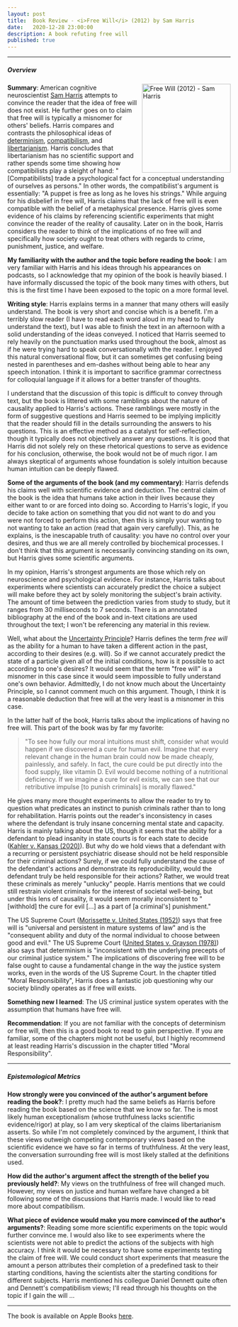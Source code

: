 ```yaml
---
layout: post
title:  Book Review - <i>Free Will</i> (2012) by Sam Harris
date:   2020-12-28 23:00:00
description: A book refuting free will
published: true
---
```


---

##### Overview

<img
  alt="Free Will (2012) - Sam Harris"
  height="200px"
  src="https://images-na.ssl-images-amazon.com/images/I/71M+MkYZA9L.jpg"
  style="float: right; margin-left: 10px;"
  title="Free Will (2012) - Sam Harris">

**Summary**: American cognitive neuroscientist
[Sam Harris](https://en.wikipedia.org/wiki/Sam_Harris)
attempts to convince the reader that the idea of free will does not exist.
He further goes on to claim that free will is typically a misnomer for others'
beliefs.
Harris compares and contrasts the philosophical ideas of
[determinism](https://en.wikipedia.org/wiki/Determinism),
[compatibilism](https://en.wikipedia.org/wiki/Compatibilism),
and [libertarianism](https://en.wikipedia.org/wiki/Libertarianism_(metaphysics)).
Harris concludes that libertarianism has no scientific support and rather spends
some time showing how compatibilists play a sleight of hand:
"[Compatibilists] trade a psychological fact for a conceptual understanding of
ourselves as persons."
In other words, the compatibilist's argument is essentially:
"A puppet is free as long as he loves his strings."
While arguing for his disbelief in free will, Harris claims that the lack of
free will is even compatible with the belief of a
metaphysical presence.
Harris gives some evidence of his claims by referencing scientific experiments
that might convince the reader of the reality of causality.
Later on in the book, Harris considers the reader to think of the implications
of no free will and specifically how society ought to treat others with regards
to crime, punishment, justice, and welfare. 

**My familiarity with the author and the topic before reading the book**: I am
very familiar with Harris and his ideas through his appearances on podcasts, so
I acknowledge that my opinion of the book is heavily biased.
I have informally discussed the topic of the book many times with others, but
this is the first time I have been exposed to the topic on a more formal level. 

**Writing style**: Harris explains terms in a manner that many others will
easily understand.
The book is very short and concise which is a benefit.
I'm a terribly slow reader (I have to read each word aloud in my head to fully
understand the text), but I was able to finish the text in an afternoon
with a solid understanding of the ideas conveyed.
I noticed that Harris seemed to rely heavily on the punctuation marks used
throughout the book, almost as if he were trying hard to speak conversationally
with the reader.
I enjoyed this natural conversational flow, but it can sometimes get confusing
being nested in parentheses and em-dashes without being able to hear any speech
intonation.
I think it is important to sacrifice grammar correctness for colloquial language
if it allows for a better transfer of thoughts. 

I understand that the discussion of this topic is difficult to convey through
text, but the book is littered with some ramblings about the nature of causality
applied to Harris's actions.
These ramblings were mostly in the form of suggestive questions and Harris
seemed to be implying implicitly that the reader should fill in the details
surrounding the answers to his questions.
This is an effective method as a catalyst for self-reflection, though it
typically does not objectively answer any questions.
It is good that Harris did not solely rely on these rhetorical questions to
serve as evidence for his conclusion, otherwise, the book would not be of much
rigor.
I am always skeptical of arguments whose foundation is solely intuition because
human intuition can be deeply flawed.

**Some of the arguments of the book (and my commentary)**: Harris defends his
claims well with scientific evidence and deduction.
The central claim of the book is the idea that humans take action in their lives
because they either want to or are forced into doing so.
According to Harris's logic, if you decide to take action on something that you
did not want to do and you were not forced to perform this action, then this is
simply your wanting to not wanting to take an action
(read that again very carefully).
This, as he explains, is the inescapable truth of causality:
you have no control over your desires, and thus we are all merely controlled by
biochemical processes.
I don't think that this argument is necessarily convincing standing on its own,
but Harris gives some scientific arguments. 

In my opinion, Harris's strongest arguments are those which rely on neuroscience
and psychological evidence.
For instance, Harris talks about experiments where scientists can accurately
predict the choice a subject will make before they act by solely monitoring the
subject's brain activity.
The amount of time between the prediction varies from study to study, but it
ranges from 30 milliseconds to 7 seconds.
There is an annotated bibliography at the end of the book and in-text citations
are used throughout the text;
I won't be referencing any material in this review. 

Well, what about the
[Uncertainty Principle](https://en.wikipedia.org/wiki/Uncertainty_principle)?
Harris defines the term _free will_ as the ability for a human to have taken a
different action in the past, according to their desires (e.g. will).
So if we cannot accurately predict the state of a particle given all of the
initial conditions, how is it possible to act according to one's desires?
It would seem that the term "free will" is a misnomer in this case since it
would seem impossible to fully understand one's own behavior.
Admittedly, I do not know much about the Uncertainty Principle, so I cannot
comment much on this argument.
Though, I think it is a reasonable deduction that free will at the very least is
a misnomer in this case. 

In the latter half of the book, Harris talks about the implications of having no
free will.
This part of the book was by far my favorite: 

> "To see how fully our moral intuitions must shift, consider what would happen
> if we discovered a cure for human evil.
> Imagine that every relevant change in the human brain could now be made
> cheaply, painlessly, and safely.
> In fact, the cure could be put directly into the food supply, like vitamin D.
> Evil would become nothing of a nutritional deficiency.
> If we imagine a cure for evil exists, we can see that our retributive impulse
> [to punish criminals] is morally flawed."


He gives many more thought experiments to allow the reader to try to question
what predicates an instinct to punish criminals rather than to long for
rehabilitation.
Harris points out the reader's inconsistency in cases where the defendant is
truly insane concerning mental state and capacity.
Harris is mainly talking about the US, though it seems that the ability for a
defendant to plead insanity in state courts is for each state to decide
([Kahler v. Kansas (2020)](https://scholar.google.com/scholar_case?case=14781352605474707446)).
But why do we hold views that a defendant with a recurring or persistent
psychiatric disease should not be held responsible for their criminal actions?
Surely, if we could fully understand the cause of the defendant's actions and
demonstrate its reproducibility, would the defendant truly be held responsible
for their actions?
Rather, we would treat these criminals as merely "unlucky" people.
Harris mentions that we could still restrain violent criminals for the interest
of societal well-being, but under this lens of causality, it would seem
morally inconsistent to
"[withhold] the cure for evil [...] as a part of [a criminal's] punishment." 

The US Supreme Court
([Morissette v. United States (1952)](https://scholar.google.com/scholar_case?case=787130527265701764))
says that free will is "universal and persistent in mature
systems of law" and is the "consequent ability and duty of the normal individual
to choose between good and evil."
The US Supreme Court
([United States v. Grayson (1978)](https://scholar.google.com/scholar_case?case=238211167095773011))
also says that determinism is
"inconsistent with the underlying precepts of our criminal justice system."
The implications of discovering free will to be false ought to cause a
fundamental change in the way the justice system works, even in the words of the
US Supreme Court.
In the chapter titled "Moral Responsibility", Harris does a fantastic job
questioning why our society blindly operates as if free will exists.

**Something new I learned**: The US criminal justice system operates with the
assumption that humans have free will. 

**Recommendation**: If you are not familiar with the concepts of determinism
or free will, then this is a good book to read to gain perspective.
If you are familiar, some of the chapters might not be useful,
but I highly recommend at least reading Harris's discussion in the chapter
titled "Moral Responsibility". 

---

##### Epistemological Metrics 

**How strongly were you convinced of the author's argument before reading the
book?**:
I pretty much had the same beliefs as Harris before reading the book based on
the science that we know so far.
The is most likely human exceptionalism
(whose truthfulness lacks scientific evidence/rigor) at play, so I am very
skeptical of the claims libertarianism asserts.
So while I'm not completely convinced by the argument, I think that these views
outweigh competing contemporary views based on the
scientific evidence we have so far in terms of truthfulness. 
At the very least, the conversation surrounding free will is most likely stalled
at the definitions used.

**How did the author's argument affect the strength of the belief you previously
held?**:
My views on the truthfulness of free will changed much.
However, my views on justice and human welfare have changed a bit following some
of the discussions that Harris made. 
I would like to read more about compatibilism.

**What piece of evidence would make you more convinced of the author's
arguments?**:
Reading some more scientific experiments on the topic
would further convince me.
I would also like to see experiments where the scientists were not able to
predict the actions of the subjects with high accuracy.
I think it would be necessary to have some experiments testing the claim of free
will.
We could conduct short experiments that measure the amount a person attributes
their completion of a predefined task to their starting conditions,
having the scientists alter the starting conditions for different subjects.
Harris mentioned his collegue Daniel Dennett quite often and Dennett's
compatibilism views;
I'll read through his thoughts on the topic if I gain the will ...

---

The book is available on Apple Books
[here](https://books.apple.com/us/book/free-will/id486440389).
